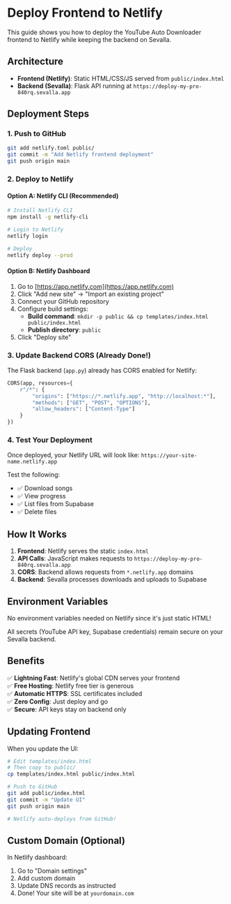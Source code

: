 # Deploy Frontend to Netlify

This guide shows you how to deploy the YouTube Auto Downloader frontend to Netlify while keeping the backend on Sevalla.

## Architecture

- **Frontend (Netlify)**: Static HTML/CSS/JS served from `public/index.html`
- **Backend (Sevalla)**: Flask API running at `https://deploy-my-pro-840rq.sevalla.app`

## Deployment Steps

### 1. Push to GitHub

```bash
git add netlify.toml public/
git commit -m "Add Netlify frontend deployment"
git push origin main
```

### 2. Deploy to Netlify

#### Option A: Netlify CLI (Recommended)
```bash
# Install Netlify CLI
npm install -g netlify-cli

# Login to Netlify
netlify login

# Deploy
netlify deploy --prod
```

#### Option B: Netlify Dashboard
1. Go to [https://app.netlify.com](https://app.netlify.com)
2. Click "Add new site" → "Import an existing project"
3. Connect your GitHub repository
4. Configure build settings:
   - **Build command**: `mkdir -p public && cp templates/index.html public/index.html`
   - **Publish directory**: `public`
5. Click "Deploy site"

### 3. Update Backend CORS (Already Done!)

The Flask backend (`app.py`) already has CORS enabled for Netlify:

```python
CORS(app, resources={
    r"/*": {
        "origins": ["https://*.netlify.app", "http://localhost:*"],
        "methods": ["GET", "POST", "OPTIONS"],
        "allow_headers": ["Content-Type"]
    }
})
```

### 4. Test Your Deployment

Once deployed, your Netlify URL will look like: `https://your-site-name.netlify.app`

Test the following:
- ✅ Download songs
- ✅ View progress
- ✅ List files from Supabase
- ✅ Delete files

## How It Works

1. **Frontend**: Netlify serves the static `index.html` 
2. **API Calls**: JavaScript makes requests to `https://deploy-my-pro-840rq.sevalla.app`
3. **CORS**: Backend allows requests from `*.netlify.app` domains
4. **Backend**: Sevalla processes downloads and uploads to Supabase

## Environment Variables

No environment variables needed on Netlify since it's just static HTML!

All secrets (YouTube API key, Supabase credentials) remain secure on your Sevalla backend.

## Benefits

✅ **Lightning Fast**: Netlify's global CDN serves your frontend  
✅ **Free Hosting**: Netlify free tier is generous  
✅ **Automatic HTTPS**: SSL certificates included  
✅ **Zero Config**: Just deploy and go  
✅ **Secure**: API keys stay on backend only

## Updating Frontend

When you update the UI:

```bash
# Edit templates/index.html
# Then copy to public/
cp templates/index.html public/index.html

# Push to GitHub
git add public/index.html
git commit -m "Update UI"
git push origin main

# Netlify auto-deploys from GitHub!
```

## Custom Domain (Optional)

In Netlify dashboard:
1. Go to "Domain settings"
2. Add custom domain
3. Update DNS records as instructed
4. Done! Your site will be at `yourdomain.com`

